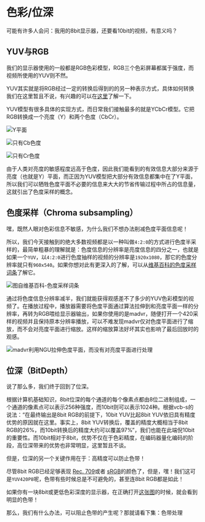 # 色彩/位深

可能有许多人会问：我用的8bit显示器，还要看10bit的视频，有意义吗？

## YUV与RGB

我们的显示器使用的一般都是RGB色彩模型，RGB三个色彩屏幕都属于强度，而视频所使用的YUV则不然。

YUV其实就是将RGB经过一定的转换后得到的的另一种表示方式，具体如何转换我们在这里暂且不说，有兴趣的可以在[这里](https://en.wikipedia.org/wiki/YUV)了解一下。

YUV模型有很多具体的实现方式，而日常我们接触最多的就是YCbCr模型。它把RGB转换成一个亮度（Y）和两个色度（CbCr）。

![Y&#x5E73;&#x9762;](https://i.v2ex.co/Pp8ZCS0r.png)

![&#x53EA;&#x6709;Cb&#x8272;&#x5EA6;](https://i.v2ex.co/wXyXf104.png)

![&#x53EA;&#x6709;Cr&#x8272;&#x5EA6;](https://i.v2ex.co/5x23TI82.png)

由于人类对亮度的敏感程度远高于色度，因此我们能看到的有效信息大部分来源于亮度（也就是Y）平面，而正因为YUV模型把大部分有效信息都集中在了Y平面，所以我们可以牺牲色度平面不必要的信息来大大的节省传输过程中所占的信息量，这就引出了色度采样的概念。

## 色度采样（Chroma subsampling）

嘿，既然人眼对色彩信息不敏感，为什么我们不想办法削减色度平面信息呢！

所以，我们今天接触到的绝大多数视频都是以一种叫做`4:2:0`的方式进行色度半采样的，最简单粗暴的理解就是：色度信息的分辨率是亮度信息的四分之一，也就是如果一个`YUV`，以`4:2:0`进行色度抽样的视频的分辨率是`1920x1080`，那它的色度分辨率就只有`960x540`。如果你想对此有更深入的了解，可以从[维基百科的色度采样词条](https://zh.wikipedia.org/wiki/%E8%89%B2%E5%BA%A6%E6%8A%BD%E6%A0%B7)了解它。

![&#x56FE;&#x81EA;&#x7EF4;&#x57FA;&#x767E;&#x79D1;-&#x8272;&#x5EA6;&#x91C7;&#x6837;&#x8BCD;&#x6761;](https://i.v2ex.co/xJ7C55a0.png)

通过将色度信息分辨率减半，我们就能获得观感差不了多少的YUV色彩模型的视频了。在播放过程中，播放器需要将色度平面通过算法拉伸到和亮度平面一样的分辨率，再转为RGB喂给显示器输出，如果你使用的是madvr，随便打开一个420采样的视频并且保持原本分辨率播放，可以不难发现madvr仅对色度平面进行了缩放，而不会对亮度平面进行缩放。这样的缩放算法好坏其实也影响了最后回放时的观感。

![madvr&#x5229;&#x7528;NGU&#x62C9;&#x4F38;&#x8272;&#x5EA6;&#x5E73;&#x9762;&#xFF0C;&#x800C;&#x6CA1;&#x6709;&#x5BF9;&#x4EAE;&#x5EA6;&#x5E73;&#x9762;&#x8FDB;&#x884C;&#x5904;&#x7406;](https://i.v2ex.co/ugiGK0BN.png)

## 位深（BitDepth）

说了那么多，我们终于回到了位深。

根据计算机基础知识，8bit位深的每个通道的每个像素点都由8位二进制组成，一个通道的像素点可以表示256种强度，而10bit则可以表示1024种。根据vcb-s的说法：“在最终输出是8bit RGB的前提下，10bit YUV比起8bit YUV依旧具有精度优势的原因就在这里。事实上，8bit YUV转换后，覆盖的精度大概相当于8bit RGB的26%，而10bit转换后的精度大约可以覆盖97%”，我们也能在此端倪10bit的重要性。而10bit相对于8bit，优势不仅在于色彩精度，在编码器量化编码的阶段，高位深带来的优势也非常明显，这里暂且不谈。

但是，位深的另一个关键作用在于：高精度可以防止色带！

尽管8bit RGB已经足够表现 [Rec. 709](https://en.wikipedia.org/wiki/Rec._709)或者 [sRGB](https://en.wikipedia.org/wiki/SRGB)的颜色了，但是，嘿！我们这可是`YUV420P8`呢，色带有些时候总是不可避免的，甚至连8bit RGB都是如此！

如果你有一块8bit或更低色彩深度的显示器，在正确打开[这张图](https://drive.google.com/open?id=1JoLezJJGeY8jAn0PXiAs-RCdaP9TLUUL)的时候，就会看到明显的色带！

那么，我们有什么办法，可以阻止色带的产生呢？那就请看下集：色带处理


